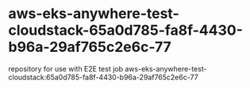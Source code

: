 # aws-eks-anywhere-test-cloudstack-65a0d785-fa8f-4430-b96a-29af765c2e6c-77
repository for use with E2E test job aws-eks-anywhere-test-cloudstack:65a0d785-fa8f-4430-b96a-29af765c2e6c-77
